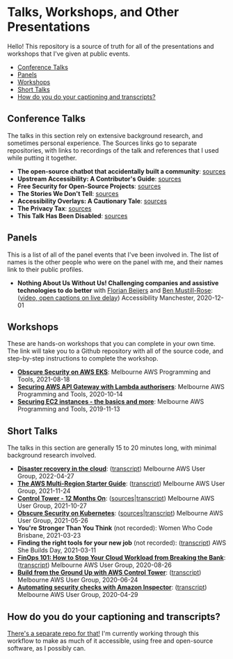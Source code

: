 # Talks, Workshops, and Other Presentations

Hello! This repository is a source of truth for all of the presentations and workshops that I've given at public events.

- [Conference Talks](#talks)
- [Panels](#panels)
- [Workshops](#workshops)
- [Short Talks](#lightning-talks)
- [How do you do your captioning and transcripts?](#how-do-you-do-your-captioning-and-transcripts)

## Conference Talks

The talks in this section rely on extensive background research, and sometimes personal experience.  The Sources links go to separate repositories, with links to recordings of the talk and references that I used while putting it together.

- **The open-source chatbot that accidentally built a community**: [sources](https://github.com/lisushka/winnie-osc)
- **Upstream Accessibility: A Contributor's Guide**: [sources](https://github.com/lisushka/upstream)
- **Free Security for Open-Source Projects**: [sources](https://github.com/lisushka/free-security)
- **The Stories We Don't Tell**: [sources](https://github.com/lisushka/tswdt)
- **Accessibility Overlays: A Cautionary Tale**: [sources](https://github.com/lisushka/overlays)
- **The Privacy Tax**: [sources](https://github.com/lisushka/privacy-tax)
- **This Talk Has Been Disabled**: [sources](https://github.com/lisushka/tthbd)

## Panels

This is a list of all of the panel events that I've been involved in.  The list of names is the other people who were on the panel with me, and their names link to their public profiles.

- **Nothing About Us Without Us! Challenging companies and assistive technologies to do better** with [Florian Beijers](https://twitter.com/zersiax) and [Ben Mustill-Rose](https://twitter.com/bmustillrose): ([video, open captions on live delay](https://www.youtube.com/watch?v=eYKe6si3Q9Y)) Accessibility Manchester, 2020-12-01

## Workshops

These are hands-on workshops that you can complete in your own time.  The link will take you to a Github repository with all of the source code, and step-by-step instructions to complete the workshop.

- [**Obscure Security on AWS EKS**](https://github.com/lisushka/obscure-security): Melbourne AWS Programming and Tools, 2021-08-18
- [**Securing AWS API Gateway with Lambda authorisers**](https://github.com/lisushka/secure-api-gateway): Melbourne AWS Programming and Tools, 2020-10-14
- [**Securing EC2 instances - the basics and more**](https://github.com/lisushka/secure-ec2): Melbourne AWS Programming and Tools, 2019-11-13

## Short Talks

The talks in this section are generally 15 to 20 minutes long, with minimal background research involved.

- [**Disaster recovery in the cloud**](https://youtube.com/watch?v=p63iv6Z9N6Y?t=5924): ([transcript](https://github.com/lisushka/talks/blob/main/transcripts/disaster-recovery.md)) Melbourne AWS User Group, 2022-04-27
- [**The AWS Multi-Region Starter Guide**](https://youtube.com/watch?v=3JUvHf0zkFw?t=1762): ([transcript](https://github.com/lisushka/talks/blob/main/transcripts/multi-region.md)) Melbourne AWS User Group, 2021-11-24
- [**Control Tower - 12 Months On**](https://youtube.com/watch?v=2i92kWaU9Zk?t=1366): ([sources](https://github.com/lisushka/talks/blob/main/sources/control-tower-12.md)|[transcript](https://github.com/lisushka/talks/blob/main/transcripts/control-tower-12.md)) Melbourne AWS User Group, 2021-10-27
- [**Obscure Security on Kubernetes**](https://youtube.com/watch?v=T9PDcKDHjAI&t=2128): ([sources](https://github.com/lisushka/talks/blob/main/sources/obscure-security.md)|[transcript](https://github.com/lisushka/talks/blob/main/transcripts/obscure-security.md)) Melbourne AWS User Group, 2021-05-26
- **You're Stronger Than You Think** (not recorded): Women Who Code Brisbane, 2021-03-23
- **Finding the right tools for your new job** (not recorded): ([transcript](https://github.com/lisushka/talks/blob/main/transcripts/right-tools.md)) AWS She Builds Day, 2021-03-11
- [**FinOps 101: How to Stop Your Cloud Workload from Breaking the Bank**](https://youtube.com/watch?v=AgE-sZFN308&t=1885): ([transcript](https://github.com/lisushka/talks/blob/main/transcripts/finops.md)) Melbourne AWS User Group, 2020-08-26
- [**Build from the Ground Up with AWS Control Tower**](https://youtube.com/watch?v=h8XEyF_k8dE&t=2021): ([transcript](https://github.com/lisushka/talks/blob/main/transcripts/control-tower.md)) Melbourne AWS User Group, 2020-06-24
- [**Automating security checks with Amazon Inspector**](https://youtube.com/watch?v=iBlnPqmccNQ?t=1684): ([transcript](https://github.com/lisushka/talks/blob/main/transcripts/amazon-inspector.md)) Melbourne AWS User Group, 2020-04-29

## How do you do your captioning and transcripts?

[There's a separate repo for that!](https://github.com/lisushka/caption-runbook)  I'm currently working through this workflow to make as much of it accessible, using free and open-source software, as I possibly can.
